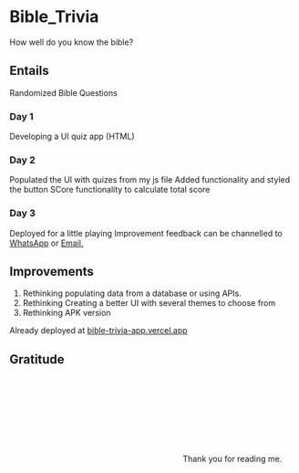 # Bible_Trivia
How well do you know the bible?

## Entails
Randomized Bible Questions

### Day 1
Developing a UI quiz app (HTML)

### Day 2 
Populated the UI with quizes from my js file
Added functionality and styled the button 
SCore functionality to calculate total score

### Day 3 
Deployed for a little playing
Improvement feedback can be channelled to <a href="https://wa.me/+254796807438">WhatsApp</a> or <a href="mailto:georgesroberto21@gmail.com ? subject=<Website Feedback>">Email.</a>

## Improvements
<ol>
    <li>Rethinking populating data from a database or using APIs.</li>
    <li>Rethinking Creating a better UI with several themes to choose from</li>
    <li>Rethinking APK version</li>
</ol>

Already deployed at <a href="bible-trivia-app.vercel.app">bible-trivia-app.vercel.app</a>

## Gratitude
<svg  href="like.png"></svg> Thank you for reading me.